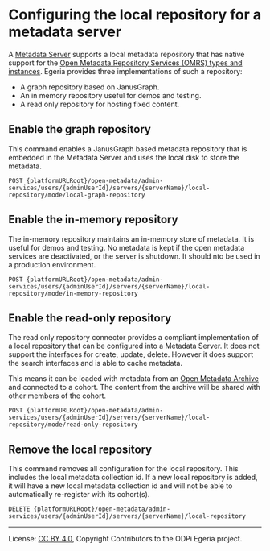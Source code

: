 <!-- SPDX-License-Identifier: CC-BY-4.0 -->
<!-- Copyright Contributors to the ODPi Egeria project. -->


# Configuring the local repository for a metadata server

A [Metadata Server](../concepts/metadata-server.md) supports a local metadata repository that has
native support for the
[Open Metadata Repository Services (OMRS) types and instances](../../../repository-services/docs/metadata-meta-model.md).
Egeria provides three implementations of such a repository:

* A graph repository based on JanusGraph.
* An in memory repository useful for demos and testing.
* A read only repository for hosting fixed content.

## Enable the graph repository

This command enables a JanusGraph based metadata repository that is embedded in the Metadata Server
and uses the local disk to store the metadata.

```
POST {platformURLRoot}/open-metadata/admin-services/users/{adminUserId}/servers/{serverName}/local-repository/mode/local-graph-repository
```


## Enable the in-memory repository

The in-memory repository maintains an in-memory store of metadata. It is useful for demos and testing.
No metadata is kept if the open metadata services are deactivated,
or the server is shutdown.  It should nto be used in a production environment.

```
POST {platformURLRoot}/open-metadata/admin-services/users/{adminUserId}/servers/{serverName}/local-repository/mode/in-memory-repository
```


## Enable the read-only repository

The read only repository connector provides a compliant implementation of a local
repository that can be configured into a Metadata Server.
It does not support the interfaces for create, update, delete.
However it does support the search interfaces and is able to cache metadata.

This means it can be loaded with metadata from an [Open Metadata Archive](../../../../open-metadata-resources/open-metadata-archives)
and connected to a cohort.
The content from the archive will be shared with other members of the cohort.


```
POST {platformURLRoot}/open-metadata/admin-services/users/{adminUserId}/servers/{serverName}/local-repository/mode/read-only-repository
```


## Remove the local repository

This command removes all configuration for the local repository.
This includes the local metadata collection id.  If a new local repository is
added, it will have a new local metadata collection id and will
not be able to automatically re-register with its cohort(s).

```
DELETE {platformURLRoot}/open-metadata/admin-services/users/{adminUserId}/servers/{serverName}/local-repository
```


----
License: [CC BY 4.0](https://creativecommons.org/licenses/by/4.0/),
Copyright Contributors to the ODPi Egeria project.